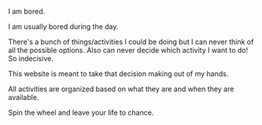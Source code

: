 I am bored.

I am usually bored during the day.

There's a bunch of things/activities I could be doing but I can never think of all the possible options.
Also can never decide which activity I want to do! So indecisive.

This website is meant to take that decision making out of my hands.

All activities are organized based on what they are and when they are available.

Spin the wheel and leave your life to chance.
